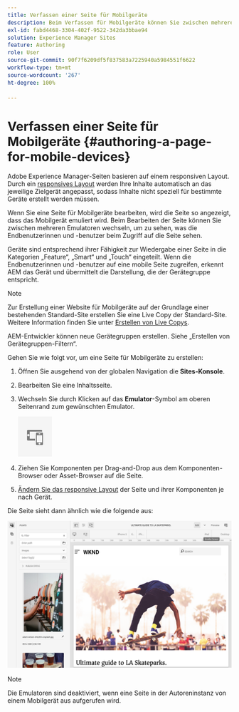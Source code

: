 ```yaml
---
title: Verfassen einer Seite für Mobilgeräte
description: Beim Verfassen für Mobilgeräte können Sie zwischen mehreren Emulatoren wechseln, um zu sehen, was die Endbenutzerinnen und -benutzer sehen
exl-id: fabd4468-3304-402f-9522-342da3bbae94
solution: Experience Manager Sites
feature: Authoring
role: User
source-git-commit: 90f7f6209df5f837583a7225940a5984551f6622
workflow-type: tm+mt
source-wordcount: '267'
ht-degree: 100%

---
```


# Verfassen einer Seite für Mobilgeräte {#authoring-a-page-for-mobile-devices}

Adobe Experience Manager-Seiten basieren auf einem responsiven Layout. Durch ein [responsives Layout](/help/sites-cloud/authoring/page-editor/responsive-layout.md) werden Ihre Inhalte automatisch an das jeweilige Zielgerät angepasst, sodass Inhalte nicht speziell für bestimmte Geräte erstellt werden müssen.

Wenn Sie eine Seite für Mobilgeräte bearbeiten, wird die Seite so angezeigt, dass das Mobilgerät emuliert wird. Beim Bearbeiten der Seite können Sie zwischen mehreren Emulatoren wechseln, um zu sehen, was die Endbenutzerinnen und -benutzer beim Zugriff auf die Seite sehen.

Geräte sind entsprechend ihrer Fähigkeit zur Wiedergabe einer Seite in die Kategorien „Feature“, „Smart“ und „Touch“ eingeteilt. Wenn die Endbenutzerinnen und -benutzer auf eine mobile Seite zugreifen, erkennt AEM das Gerät und übermittelt die Darstellung, die der Gerätegruppe entspricht.

>[!NOTE]
>
>Zur Erstellung einer Website für Mobilgeräte auf der Grundlage einer bestehenden Standard-Site erstellen Sie eine Live Copy der Standard-Site. Weitere Information finden Sie unter [Erstellen von Live Copys](/help/sites-cloud/administering/msm/creating-live-copies.md).
>
>AEM-Entwickler können neue Gerätegruppen erstellen. Siehe „Erstellen von Gerätegruppen-Filtern“.

<!--
>AEM developers can create new device groups. (See [Creating Device Group Filters](/help/sites-developing/groupfilters.md).)
-->

Gehen Sie wie folgt vor, um eine Seite für Mobilgeräte zu erstellen:

1. Öffnen Sie ausgehend von der globalen Navigation die **Sites-Konsole**.
1. Bearbeiten Sie eine Inhaltsseite.
1. Wechseln Sie durch Klicken auf das **Emulator**-Symbol am oberen Seitenrand zum gewünschten Emulator.

   ![Emulator-Symbol](/help/sites-cloud/authoring/assets/emulator.png)

1. Ziehen Sie Komponenten per Drag-and-Drop aus dem Komponenten-Browser oder Asset-Browser auf die Seite.
1. [Ändern Sie das responsive Layout](/help/sites-cloud/authoring/page-editor/responsive-layout.md) der Seite und ihrer Komponenten je nach Gerät.

Die Seite sieht dann ähnlich wie die folgende aus:

![Beispiel für Mobilgeräte](/help/sites-cloud/authoring/assets/mobile.png)

>[!NOTE]
>
>Die Emulatoren sind deaktiviert, wenn eine Seite in der Autoreninstanz von einem Mobilgerät aus aufgerufen wird.
